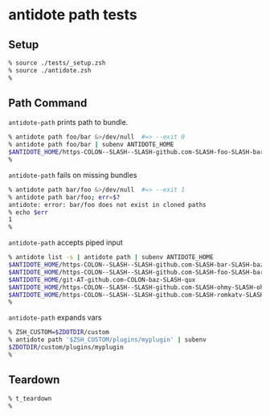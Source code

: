# antidote path tests

## Setup

```zsh
% source ./tests/_setup.zsh
% source ./antidote.zsh
%
```

## Path Command

`antidote-path` prints path to bundle.

```zsh
% antidote path foo/bar &>/dev/null  #=> --exit 0
% antidote path foo/bar | subenv ANTIDOTE_HOME
$ANTIDOTE_HOME/https-COLON--SLASH--SLASH-github.com-SLASH-foo-SLASH-bar
%
```

`antidote-path` fails on missing bundles

```zsh
% antidote path bar/foo &>/dev/null  #=> --exit 1
% antidote path bar/foo; err=$?
antidote: error: bar/foo does not exist in cloned paths
% echo $err
1
%
```

`antidote-path` accepts piped input

```zsh
% antidote list -s | antidote path | subenv ANTIDOTE_HOME
$ANTIDOTE_HOME/https-COLON--SLASH--SLASH-github.com-SLASH-bar-SLASH-baz
$ANTIDOTE_HOME/https-COLON--SLASH--SLASH-github.com-SLASH-foo-SLASH-bar
$ANTIDOTE_HOME/git-AT-github.com-COLON-baz-SLASH-qux
$ANTIDOTE_HOME/https-COLON--SLASH--SLASH-github.com-SLASH-ohmy-SLASH-ohmy
$ANTIDOTE_HOME/https-COLON--SLASH--SLASH-github.com-SLASH-romkatv-SLASH-zsh-defer
%
```

`antidote-path` expands vars

```zsh
% ZSH_CUSTOM=$ZDOTDIR/custom
% antidote path '$ZSH_CUSTOM/plugins/myplugin' | subenv
$ZDOTDIR/custom/plugins/myplugin
%
```

## Teardown

```zsh
% t_teardown
%
```
